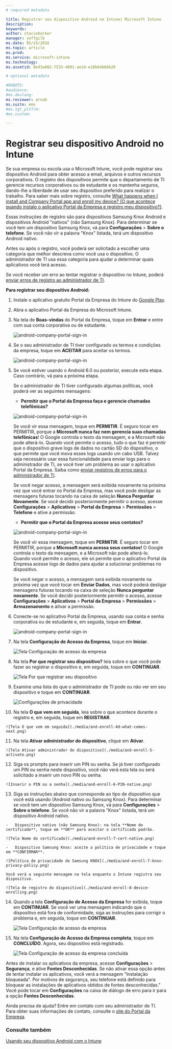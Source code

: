 ```yaml
---
# required metadata

title: Registrar seu dispositivo Android no Intune| Microsoft Intune
description:
keywords:
author: staciebarker
manager: jeffgilb
ms.date: 05/24/2016
ms.topic: article
ms.prod:
ms.service: microsoft-intune
ms.technology:
ms.assetid: 0ed3a002-7533-4001-ae24-e10b64b66620

# optional metadata

#ROBOTS:
#audience:
#ms.devlang:
ms.reviewer: arnab
ms.suite: ems
#ms.tgt_pltfrm:
#ms.custom:

---
```



# Registrar seu dispositivo Android no Intune

Se sua empresa ou escola usa o Microsoft Intune, você pode registrar seu dispositivo Android para obter acesso a email, arquivos e outros recursos corporativos. O registro dos dispositivos permite que o departamento de TI gerencie recursos corporativos ou de estudante e os mantenha seguros, dando-lhe a liberdade de usar seu dispositivo preferido para realizar o trabalho. Para saber mais sobre registro, consulte [What happens when I install and Company Portal app and enroll my device? (O que acontece quando instalo o aplicativo Portal da Empresa e registro meu dispositivo?)](what-happens-if-you-install-the-Company-Portal-app-and-enroll-your-device-in-intune-android.md).

Essas instruções de registro são para dispositivos Samsung Knox Android e dispositivos Android "nativos" (não Samsung Knox). Para determinar se você tem um dispositivo Samsung Knox, vá para **Configurações** &gt; **Sobre o telefone**. Se você não vir a palavra "Knox" listada, terá um dispositivo Android nativo.

Antes ou após o registro, você poderá ser solicitado a escolher uma categoria que melhor descreva como você usa o dispositivo. O administrador de TI usa essa categoria para ajudar a determinar quais aplicativos você terá acesso.

Se você receber um erro ao tentar registrar o dispositivo no Intune, poderá [enviar erros de registro ao administrador de TI](send-enrollment-errors-to-your-it-administrator-android.md).

**Para registrar seu dispositivo Android:**

1.  Instale o aplicativo gratuito Portal da Empresa do Intune do [Google Play](http://play.google.com/store/apps/details?id=com.microsoft.windowsintune.companyportal).

2.  Abra o aplicativo Portal da Empresa do Microsoft Intune.

3.  Na tela de **Boas-vindas** do Portal da Empresa, toque em **Entrar** e entre com sua conta corporativa ou de estudante.

    ![android-company-portal-sign-in](./media/and-enroll-0-welcome-screen.png)   

4.  Se o seu administrador de TI tiver configurado os termos e condições da empresa, toque em **ACEITAR** para aceitar os termos.

    ![android-company-portal-sign-in](./media/and-enroll-3-accept-terms.png)

5.  Se você estiver usando o Android 6.0 ou posterior, execute esta etapa. Caso contrário, vá para a próxima etapa. 

    Se o administrador de TI tiver configurado algumas políticas, você poderá ver as seguintes mensagens:
    -   **Permitir que o Portal da Empresa faça e gerencie chamadas telefônicas?**

    ![android-company-portal-sign-in](./media/and-enroll-3a-allow-phone-access.png)

    Se você vir essa mensagem, toque em **PERMITIR**. É seguro tocar em PERMITIR, porque a **Microsoft nunca faz nem gerencia suas chamadas telefônicas**! O Google controla o texto da mensagem, e a Microsoft não pode alterá-lo. Quando você permite o acesso, tudo o que faz é permitir que o dispositivo grave logs de dados no cartão SD do dispositivo, o que permite que você mova esses logs usando um cabo USB. Talvez seja necessário usar essa funcionalidade para enviar logs para o administrador de TI, se você tiver um problema ao usar o aplicativo Portal da Empresa. Saiba como [enviar registros de erros para o administrador de TI](send-enrollment-errors-to-your-it-administrator-android.md).

    Se você negar acesso, a mensagem será exibida novamente na próxima vez que você entrar no Portal da Empresa, mas você pode desligar as mensagens futuras tocando na caixa de seleção **Nunca Perguntar Novamente**.  Se você decidir posteriormente permitir o acesso, acesse **Configurações** &gt; **Aplicativos** &gt; **Portal da Empresa** &gt; **Permissões** &gt; **Telefone** e ative a permissão.

    -   **Permitir que o Portal da Empresa acesse seus contatos?**

    ![android-company-portal-sign-in](./media/and-enroll-3b-allow-contacts-access.png)

    Se você vir essa mensagem, toque em **PERMITIR**. É seguro tocar em PERMITIR, porque a **Microsoft nunca acessa seus contatos!** O Google controla o texto da mensagem, e a Microsoft não pode alterá-lo. Quando você permite o acesso, ele só permite que o aplicativo Portal da Empresa acesse logs de dados para ajudar a solucionar problemas no dispositivo.

    Se você negar o acesso, a mensagem será exibida novamente na próxima vez que você tocar em **Enviar Dados**, mas você poderá desligar mensagens futuras tocando na caixa de seleção **Nunca perguntar novamente**. Se você decidir posteriormente permitir o acesso, acesse **Configurações** &gt; **Aplicativos** &gt; **Portal da Empresa** &gt; **Permissões** &gt; **Armazenamento** e ativar a permissão.

6.  Conecte-se no aplicativo Portal da Empresa, usando sua conta e senha corporativa ou de estudante e, em seguida, toque em **Entrar**.

    ![android-company-portal-sign-in](./media/and-enroll-2-cp-sign-in.png)

7.  Na tela **Configuração de Acesso da Empresa**, toque em **Iniciar**.

    ![Tela Configuração de acesso da empresa](./media/and-enroll-4a-comp-access-setup.png)

8.  Na tela **Por que registrar seu dispositivo?** leia sobre o que você pode fazer ao registrar o dispositivo e, em seguida, toque em **CONTINUAR**.

    ![Tela Por que registrar seu dispositivo](./media/and-enroll-4b-why-enroll.png)

9.  Examine uma lista do que o administrador de TI pode ou não ver em seu dispositivo e toque em **CONTINUAR**.

    ![Configurações de privacidade](./media/and-enroll-4c-we-care-privacy.png)

10.  Na tela **O que vem em seguida**, leia sobre o que acontece durante o registro e, em seguida, toque em **REGISTRAR**.

    ![Tela O que vem em seguida](./media/and-enroll-4d-what-comes-next.png)

11.  Na tela **Ativar administrador do dispositivo**, clique em **Ativar**.

    ![Tela Ativar administrador do dispositivo](./media/and-enroll-5-activate.png)

12.  Siga os prompts para inserir um PIN ou senha. Se já tiver configurado um PIN ou senha neste dispositivo, você não verá esta tela ou será solicitado a inserir um novo PIN ou senha.

    ![Inserir o PIN ou a senha](./media/and-enroll-6-PIN-native.png)

13.  Siga as instruções abaixo que corresponde ao tipo de dispositivo que você está usando (Android nativo ou Samsung Knox). Para determinar se você tem um dispositivo Samsung Knox, vá para **Configurações** &gt; **Sobre o telefone**. Se você não vir a palavra "Knox" listada, terá um dispositivo Android nativo.

    -   Dispositivo nativo (não Samsung Knox): na tela **Nome do certificado**, toque em **OK** para aceitar o certificado padrão.

    ![Tela Nome do certificado](./media/and-enroll-7-cert-native.png)

    -   Dispositivo Samsung Knox: aceite a política de privacidade e toque em **CONFIRMAR**.

    ![Política de privacidade do Samsung KNOX](./media/and-enroll-7-knox-privacy-policy.png)

    Você verá a seguinte mensagem na tela enquanto o Intune registra seu dispositivo.

    ![Tela de registro do dispositivo](./media/and-enroll-8-device-enrolling.png)

14. Quando a tela **Configuração de Acesso da Empresa** for exibida, toque em **CONTINUAR**. Se você ver uma mensagem indicando que o dispositivo está fora de conformidade, siga as instruções para corrigir o problema e, em seguida, toque em **CONTINUAR**.

    ![Tela Configuração de acesso da empresa](./media/and-enroll-9-comp-access-setup.png)  

11. Na tela **Configuração de Acesso da Empresa completa**, toque em **CONCLUÍDO**. Agora, seu dispositivo está registrado.

    ![Tela Configuração de acesso da empresa concluída](./media/and-enroll-10-comp-access-setup-complete.png)

Antes de instalar os aplicativos da empresa, acesse **Configurações** &gt; **Segurança**, e ative **Fontes Desconhecidas**. Se não ativar essa opção antes de tentar instalar os aplicativos, você verá a mensagem "Instalação bloqueada". Por motivos de segurança, seu telefone está definido para bloquear as instalações de aplicativos obtidos de fontes desconhecidas." Você pode tocar em **Configurações** na caixa de diálogo de erro para ir para a opção **Fontes Desconhecidas**.

Ainda precisa de ajuda? Entre em contato com seu administrador de TI. Para obter suas informações de contato, consulte o [site do Portal da Empresa](http://portal.manage.microsoft.com).

### Consulte também
[Usando seu dispositivo Android com o Intune](using-your-android-device-with-intune.md)


<!--HONumber=Jun16_HO2-->


